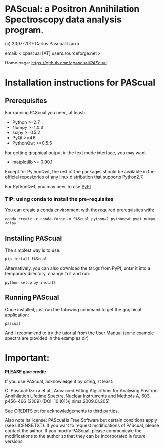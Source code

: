 PAScual: a Positron Annihilation Spectroscopy data analysis program.
====================================================================

(c) 2007-2019 Carlos Pascual-Izarra

email: < cpascual [AT] users.sourceforge.net >

Home page: https://github.com/cpascual/PAScual


Installation instructions for PAScual
=====================================


Prerequisites
-------------

For running PAScual you need, at least:

- Python >=2.7
- Numpy >=1.0.3
- scipy >=0.5.2
- PyQt >=4.6
- PythonQwt >=0.5.5 

For getting graphical output in the text mode interface, you may want

- matplotlib >= 0.90.1

Except for PythonQwt, the rest of the packages should be available in the
official repositories of any linux distribution that supports Python2.7.

For PythonQwt, you may need to use [PyPI](pypi.python.org)

### TIP: using conda to install the pre-requisites

You can create a [conda](https://docs.conda.io/en/latest/miniconda.html) environment with the required prerequisites with:

`conda create -c conda-forge -n PAScual python=2 pythonqwt pyqt numpy scipy`



Installing PAScual
------------------

The simplest way is to use:

```
pip install PAScual
```

Alternatively, you can also download the tar.gz from PyPI, untar it into a
temporary directory, change to it and run:

```
python setup.py install
```

Running PAScual
---------------

Once installed, just run the following command to get the graphical application:

```
pascual
```

And I recommend to try the tutorial from the User Manual (some example spectra
are provided in the examples dir)


Important:
==========

**PLEASE give credit:**

If you use PAScual, acknowledge it by citing, at least:

C. Pascual-Izarra et al.,
Advanced Fitting Algorithms for Analysing Positron Annihilation Lifetime Spectra,
Nuclear Instruments and Methods A, 603, p456-466 (2009)
(DOI: 10.1016/j.nima.2009.01.205)

See CREDITS.txt for acknowledgements to third parties.

Also note its license:  PAScual is Free Software but certain conditions apply
(see LICENSE.TXT).
If you want to request modifications of PAScual, please contact the author.
If you modify PAScual, please communicate the modifications to the author so
that they can be incorporated in future versions.


